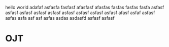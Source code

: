 hello 
world
adafaf
asfasfa
fasfasf
afasfasf
afasfas
fasfas
fasfas
fasfa
asfasf
asfasf
asfasf
asfasf
asfasf
asfasf
asfasf
asfasf
asfasf
afasf
asfaf asfasf asfas asfa asf asf
asfas asdas asdasfd asfasf asfasf
# OJT
